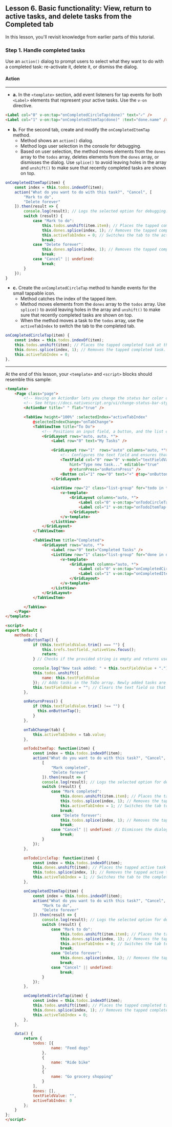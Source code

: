 ## Lesson 6. Basic functionality: View, return to active tasks, and delete tasks from the Completed tab

In this lesson, you'll revisit knowledge from earlier parts of this tutorial.

### Step 1. Handle completed tasks

Use an `action()` dialog to prompt users to select what they want to do with a completed task: re-activate it, delete it, or dismiss the dialog.

#### Action

<hr data-action="start" />

* **a.** In the `<template>` section, add event listeners for tap events for both `<Label>` elements that represent your active tasks. Use the `v-on` directive.

```HTML
<Label col="0" v-on:tap="onCompletedCircleTap(done)" text="✓" />
<Label col="1" v-on:tap="onCompletedItemTap(done)" :text="done.name" />
```

* **b.** For the second tab, create and modify the `onCompletedItemTap` method.
  * Method shows an `action()` dialog.
  * Method logs user selection in the console for debugging.
  * Based on user selection, the method moves elements from the `dones` array to the `todos` array, deletes elements from the `dones` array, or dismisses the dialog. Use `splice()` to avoid leaving holes in the array and `unshift()` to make sure that recently completed tasks are shown on top.

```JavaScript
onCompletedItemTap(item) {
    const index = this.todos.indexOf(item);
    action("What do you want to do with this task?", "Cancel", [
        "Mark to do",
        "Delete forever"
    ]).then(result => {
        console.log(result); // Logs the selected option for debugging.
        switch (result) {
            case "Mark to do":
                this.todos.unshift(item.item); // Places the tapped completed task at the top of the to do tasks.
                this.dones.splice(index, 1); // Removes the tapped completed task.
                this.activeTabIndex = 0; // Switches the tab to the active task tab.
                break;
            case "Delete forever":
                this.dones.splice(index, 1); // Removes the tapped completed task.
                break;
            case "Cancel" || undefined:
                break;
        }
    });
}
```

* **c.** Create the `onCompletedCircleTap` method to handle events for the small tappable icon.
    * Method catches the index of the tapped item.
    * Method moves elements from the `dones` array to the `todos` array. Use `splice()` to avoid leaving holes in the array and `unshift()` to make sure that recently completed tasks are shown on top.
    * When the method moves a task to the `todos` array, use the `activeTabIndex` to switch the tab to the completed tab.

```JavaScript
onCompletedCircleTap(item) {
    const index = this.todos.indexOf(item);
    this.todos.unshift(item); // Places the tapped completed task at the top of the to do tasks.
    this.dones.splice(index, 1); // Removes the tapped completed task.
    this.activeTabIndex = 0;
},
```

<hr data-action="end" />

At the end of this lesson, your `<template>` and `<script>` blocks should resemble this sample:

```HTML
<template>
    <Page class="page">
        <!-- Having an ActionBar lets you change the status bar color on iOS, even if the ActionBar isn’t being used. -->
        <!-- See https://docs.nativescript.org/ui/change-status-bar-style-ios for details -->
        <ActionBar title=" " flat="true" />

        <TabView height="100%" :selectedIndex="activeTabIndex"
            @selectedIndexChange="onTabChange">
            <TabViewItem title="To Do">
                <!-- Positions an input field, a button, and the list of tasks in a vertical stack. -->
                <GridLayout rows="auto, auto, *">
                    <Label row="0" text="My Tasks" />

                    <GridLayout row="1"  rows="auto" columns="auto, *">
                        <!-- Configures the text field and ensures that pressing Return on the keyboard produces the same result as tapping the button. -->
                        <TextField col="0" row="0" v-model="textFieldValue"
                            hint="Type new task..." editable="true"
                            @returnPress="onReturnPress" />
                        <Button col="1" row="0" text="+" @tap="onButtonTap" />
                    </GridLayout>

                    <ListView row="2" class="list-group" for="todo in todos">
                        <v-template>
                            <GridLayout columns="auto, *">
                                <Label col="0" v-on:tap="onTodoCircleTap(todo)" text=" " />
                                <Label col="1" v-on:tap="onTodoItemTap(todo)" :text="todo.name" />
                            </GridLayout>
                        </v-template>
                    </ListView>
                </GridLayout>
            </TabViewItem>

            <TabViewItem title="Completed">
                <GridLayout rows="auto, *">
                    <Label row="0" text="Completed Tasks" />
                    <ListView row="1" class="list-group" for="done in dones">
                        <v-template>
                            <GridLayout columns="auto, *">
                                <Label col="0" v-on:tap="onCompletedCircleTap(done)" text="✓" />
                                <Label col="1" v-on:tap="onCompletedItemTap(done)" :text="done.name" />    
                            </GridLayout>
                        </v-template>
                    </ListView>
                </GridLayout>
            </TabViewItem>

        </TabView>
    </Page>
</template>

<script>
export default {
    methods: {
        onButtonTap() {
            if (this.textFieldValue.trim() === "") {
                this.$refs.textfield._nativeView.focus();
                return;
            } // Checks if the provided string is empty and returns user focus in the text field.

            console.log("New task added: " + this.textFieldValue + "."); // Logs the newly added task in the console for debugging.
            this.todos.unshift({
                name: this.textFieldValue
            }); // Adds tasks in the ToDo array. Newly added tasks are immediately shown on the screen.
            this.textFieldValue = ""; // Clears the text field so that users can start adding new tasks immediately.
        },

        onReturnPress() {
            if (this.textFieldValue.trim() !== "") {
              this.onButtonTap();
            }
        },

        onTabChange(tab) {
            this.activeTabIndex = tab.value;
        },

        onTodoItemTap: function(item) {
            const index = this.todos.indexOf(item);
            action("What do you want to do with this task?", "Cancel",
                [
                    "Mark completed",
                    "Delete forever"
                ]).then(result => {
                console.log(result); // Logs the selected option for debugging.
                switch (result) {
                    case "Mark completed":
                        this.dones.unshift(item.item); // Places the tapped active task at the top of the completed tasks.
                        this.todos.splice(index, 1); // Removes the tapped active task.
                        this.activeTabIndex = 1; // Switches the tab to the completed tab.
                        break;
                    case "Delete forever":
                        this.todos.splice(index, 1); // Removes the tapped active task.
                        break;
                    case "Cancel" || undefined: // Dismisses the dialog.
                        break;
                }
            });
        },

        onTodoCircleTap: function(item) {
            const index = this.todos.indexOf(item);
            this.dones.unshift(item); // Places the tapped active task at the top of the completed tasks.
            this.todos.splice(index, 1); // Removes the tapped active task.
            this.activeTabIndex = 1; // Switches the tab to the completed tab
        },

        onCompletedItemTap(item) {
            const index = this.todos.indexOf(item);
            action("What do you want to do with this task?", "Cancel", [
                "Mark to do",
                "Delete forever"
            ]).then(result => {
                console.log(result); // Logs the selected option for debugging.
                switch (result) {
                    case "Mark to do":
                        this.todos.unshift(item.item); // Places the tapped completed task at the top of the to do tasks.
                        this.dones.splice(index, 1); // Removes the tapped completed task.
                        this.activeTabIndex = 0; // Switches the tab to the active task tab.
                        break;
                    case "Delete forever":
                        this.dones.splice(index, 1); // Removes the tapped completed task.
                        break;
                    case "Cancel" || undefined:
                        break;
                }
            });
        },

        onCompletedCircleTap(item) {
            const index = this.todos.indexOf(item);
            this.todos.unshift(item); // Places the tapped completed task at the top of the to do tasks.
            this.dones.splice(index, 1); // Removes the tapped completed task.
            this.activeTabIndex = 0;
        },
    },

    data() {
        return {
            todos: [{
                    name: "Feed dogs"
                },
                {
                    name: "Ride bike"
                },
                {
                    name: "Go grocery shopping"
                }
            ],
            dones: [],
            textFieldValue: "",
            activeTabIndex: 0
        };
    }
};
</script>
```